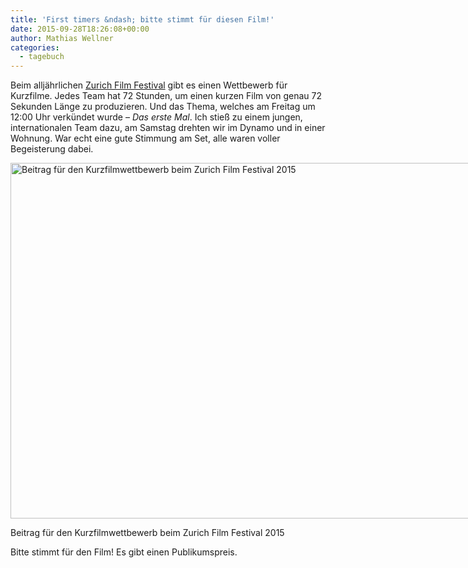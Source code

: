 ```yaml
---
title: 'First timers &ndash; bitte stimmt für diesen Film!'
date: 2015-09-28T18:26:08+00:00
author: Mathias Wellner
categories:
  - tagebuch
---
```

Beim alljährlichen <a href="http://zff.com" title="Zurich Film Festival" target="_blank">Zurich Film Festival</a> gibt es einen Wettbewerb für Kurzfilme. Jedes Team hat 72 Stunden, um einen kurzen Film von genau 72 Sekunden Länge zu produzieren. Und das Thema, welches am Freitag um 12:00 Uhr verkündet wurde &ndash; _Das erste Mal_. Ich stieß zu einem jungen, internationalen Team dazu, am Samstag drehten wir im Dynamo und in einer Wohnung. War echt eine gute Stimmung am Set, alle waren voller Begeisterung dabei. 

<div id="attachment_6250" style="width: 978px" class="wp-caption aligncenter">
  <a href="http://72.zff.com/en/2015/631/"><img src="/wp-uploads/2015/09/zff.jpg" alt="Beitrag für den Kurzfilmwettbewerb beim Zurich Film Festival 2015" width="968" height="569" class="size-full wp-image-6250" srcset="http://www.mwellner.de/wp-uploads/2015/09/zff.jpg 968w, http://www.mwellner.de/wp-uploads/2015/09/zff-350x206.jpg 350w, http://www.mwellner.de/wp-uploads/2015/09/zff-250x147.jpg 250w, http://www.mwellner.de/wp-uploads/2015/09/zff-150x88.jpg 150w" sizes="(max-width: 968px) 100vw, 968px" /></a>
  
  <p class="wp-caption-text">
    Beitrag für den Kurzfilmwettbewerb beim Zurich Film Festival 2015
  </p>
</div>

Bitte stimmt für den Film! Es gibt einen Publikumspreis.